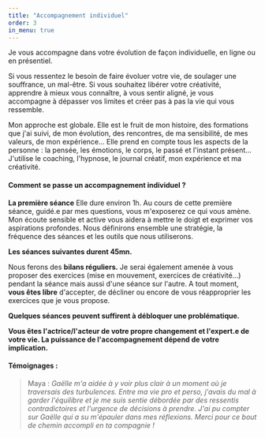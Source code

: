 ```yaml
---
title: "Accompagnement individuel"
order: 3
in_menu: true
---
```

Je vous accompagne dans votre évolution de façon individuelle, en ligne ou en présentiel. 

Si vous ressentez le besoin de faire évoluer votre vie, de soulager une souffrance, un mal-être. Si vous souhaitez libérer votre créativité, apprendre à mieux vous connaître, à vous sentir aligné, je vous accompagne à dépasser vos limites et créer pas à pas la vie qui vous ressemble. 

Mon approche est globale. Elle est le fruit de mon histoire, des formations que j'ai suivi, de mon évolution, des rencontres, de ma sensibilité, de mes valeurs, de mon expérience... Elle prend en compte tous les aspects de la personne : la pensée, les émotions, le corps, le passé et l'instant présent... J'utilise le coaching, l'hypnose, le journal créatif, mon expérience et ma créativité. 

#### Comment se passe un accompagnement individuel ?

**La première séance** 
Elle dure environ 1h. Au cours de cette première séance, guidé.e par mes questions, vous m'exposerez ce qui vous amène. Mon écoute sensible et active vous aidera à mettre le doigt et exprimer vos aspirations profondes. Nous définirons ensemble une stratégie, la fréquence des séances et les outils que nous utiliserons.

**Les séances suivantes durent 45mn.** 

Nous ferons des **bilans réguliers.** Je serai également amenée à vous proposer des exercices (mise en mouvement, exercices de créativité...) pendant la séance mais aussi d'une séance sur l'autre. A tout moment, **vous êtes libre** d'accepter, de décliner ou encore de vous réapproprier les exercices que je vous propose. 

**Quelques séances peuvent suffirent à débloquer une problématique.** 

**Vous êtes l'actrice/l'acteur de votre propre changement et l'expert.e de votre vie. La puissance de l'accompagnement dépend de votre implication.** 

#### Témoignages :

> Maya : _Gaëlle m'a aidée à y voir plus clair à un moment où je traversais des turbulences. Entre ma vie pro et perso, j'avais du mal à garder l'équilibre et je me suis sentie débordée par des ressentis contradictoires et l'urgence de décisions à prendre. J'ai pu compter sur Gaëlle qui a su m'épauler dans mes réflexions. Merci pour ce bout de chemin accompli en ta compagnie !_ 